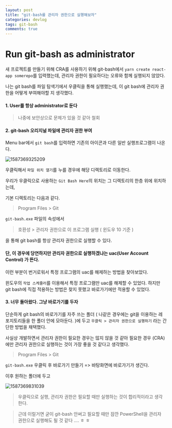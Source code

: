 ```yaml
---
layout: post
title: "git-bash를 관리자 권한으로 실행해보자"
categories: devlog
tags: git-bash
comments: true
---
```


# Run git-bash as administrator

새 프로젝트를 만들기 위해 CRA를 사용하기 위해 git-bash에서 `yarn create react-app somerepo`를 입력했는데, 관리자 권한이 필요하다는 오류와 함께 실행되지 않았다.

나는 git bash를 파일 탐색기에서 우클릭을 통해 실행했는데, 이 git bash에 관리자 권한을 어떻게 부여해야할 지 생각했다.



#### 1. User를 항상 administrator로 둔다
> 나중에 보안상으로 문제가 있을 것 같아 철회



#### 2. git-bash 오리지널 파일에 관리자 권한 부여

Menu bar에서 `git bash`를 입력하면 기존의 아이콘과 다른 일반 실행프로그램이 나온다.

![1587369325209](https://i.imgur.com/g3CZxL3.png)

우클릭해서 `파일 위치 열기`를 누를 경우에 해당 디렉토리로 이동한다.

우리가 우클릭으로 사용하는 `Git Bash Here`의 위치는 그 디렉토리의 한층 위에 위치하는데,

기본 디렉토리는 다음과 같다.

> Program Files > Git

`git-bash.exe` 파일의 속성에서 

> 호환성 > 관리자 권한으로 이 프로그램 실행 ( 윈도우 10 기준 )

을 통해 git bash를 항상 관리자 권한으로 실행할 수 있다.



#### 단, 이 경우에 당연하지만 관리자 권한으로 실행하겠냐는 uac(User Account Control) 가 뜬다.

이런 부분이 번거로워서 특정 프로그램의 uac를 해제하는 방법을 찾아보았다.

윈도우의 `작업 스케쥴러`를 이용해서 특정 프로그램만 uac를 해제할 수 있었다. 하지만 git bash에 직접 적용하는 방법은 찾지 못했고 바로가기에만 적용할 수 있었다.



#### 3. 너무 돌아왔다. 그냥 바로가기를 두자

단순하게 git bash의 바로가기를 자주 쓰는 폴더 ( 나같은 경우에는 git을 이용하는 레포지토리들을 한 폴더 안에 모아둔다. )에 두고 `우클릭 > 관리자 권한으로 실행하기` 라는 간단한 방법을 채택했다.

사실상 개발하면서 관리자 권한이 필요한 경우는 많지 않을 것 같아 필요한 경우 (CRA)에만 관리자 권한으로 실행하는 것이 가장 좋을 것 같다고 생각했다.

>Program Files > Git 

`git-bash.exe` 우클릭 후 바로가기 만들기 => 바탕화면에 바로가기가 생긴다.

이후 원하는 폴더에 두고

![1587369831039](C:\Users\solidw\AppData\Roaming\Typora\typora-user-images\1587369831039.png)

>  우클릭으로 실행, 관리자 권한은 필요할 때만 실행하는 것이 합리적이라고 생각한다.



> 근데 이럴거면 굳이 git-bash 안써고 필요할 때만 잠깐 PowerShell을 관리자 권한으로 실행해도 될 것 같다 .... ㅎ ㅎ